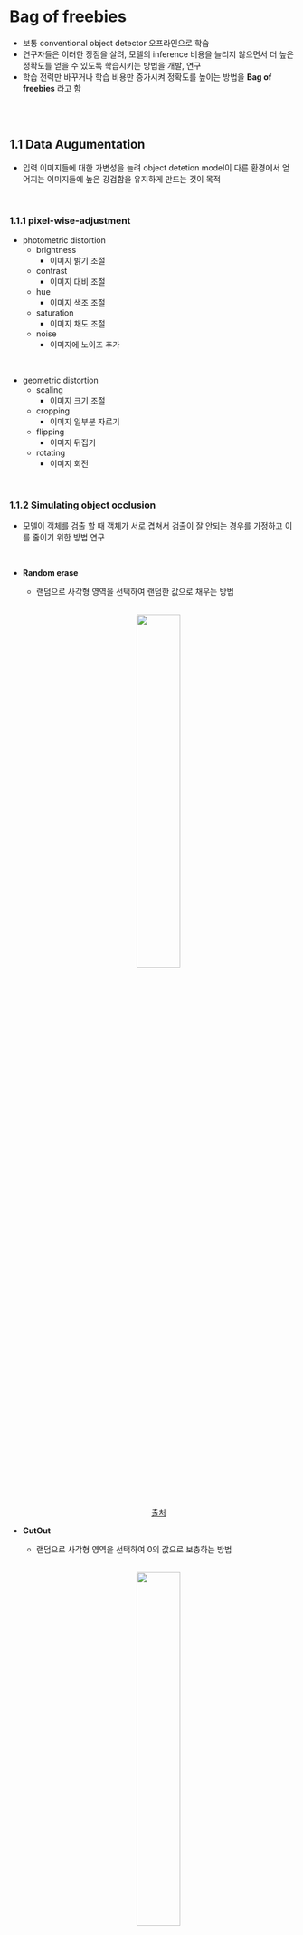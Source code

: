 #  Bag of freebies
- 보통 conventional object detector 오프라인으로 학습
- 연구자들은 이러한 장점을 살려, 모델의 inference 비용을 늘리지 않으면서 더 높은 정확도를 얻을 수 있도록 학습시키는 방법을 개발, 연구
- 학습 전력만 바꾸거나 학습 비용만 증가시켜 정확도를 높이는 방법을 **Bag of freebies** 라고 함

<br>
<br>

## 1.1 Data Augumentation
- 입력 이미지들에 대한 가변성을 늘려 object detetion model이 다른 환경에서 얻어지는 이미지들에 높은 강검함을 유지하게 만드는 것이 목적


<br>

### 1.1.1 pixel-wise-adjustment
-  photometric distortion
    - brightness
        - 이미지 밝기 조절
    - contrast
        - 이미지 대비 조절 
    - hue
        - 이미지 색조 조절 
    - saturation
        - 이미지 채도 조절
    - noise
        - 이미지에 노이즈 추가

<br>

- geometric distortion
    - scaling
        - 이미지 크기 조절
    - cropping
        - 이미지 일부분 자르기
    - flipping
        - 이미지 뒤집기
    - rotating
        - 이미지 회전

<br>

### 1.1.2 Simulating object occlusion
- 모델이 객체를 검출 할 때 객체가 서로 겹쳐서 검출이 잘 안되는 경우를 가정하고 이를 줄이기 위한 방법 연구

<br>

- **Random erase** 
    - 랜덤으로 사각형 영역을 선택하여 랜덤한 값으로 채우는 방법
    
    <br>

    <p align=center><img src="images/image28.PNG" width = 40%></p>
    <p align=center><a href="https://arxiv.org/pdf/1708.04896.pdf">출처</a></p>

- **CutOut**
    - 랜덤으로 사각형 영역을 선택하여 0의 값으로 보충하는 방법

    <br>

    <p align=center><img src="images/image29.PNG" width = 40%></p>
    <p align=center><a href="https://arxiv.org/pdf/1708.04552.pdf">출처</a></p>


- **Hide-and-seek**
    - 랜덤하게 여러개의 사각형을 선택하여 0으로 값을 바꾸는 방법

    <br>
    
    <p align=center><img src="images/image30.PNG" width = 40%></p>
    <p align=center><a href="https://arxiv.org/pdf/1811.02545.pdf">출처</a></p>

<br>

- **Grid mask**
    - 고정된 크기의 grid로 mask를 생성하여 이미지의 특정 부분을 사각형 모양으로 0으로 값을 바꾸는 방법 

    <br>

    <p align=center><img src="images/image31.PNG" width = 40%></p>
    <p align=center><a href="https://arxiv.org/pdf/2001.04086.pdf">출처</a></p>

<br>

### Feature map 관점
Feature map에도 위와 비슷하게 적용되는 방법 존재

- **DropOut**
    - 랜덤으로 일부 뉴런을 생략하여 학습하는 방법

<br>

- **DropConnect**
    - 뉴런 간의 connection을 생략하여 학습하는 방법
    - 즉, 결과적으로는 weight를 생략하는 것

    <br>
    
    <p align=center><img src="images/image55.png" width = 40%></p>
    <p align=center><a href="https://stats.stackexchange.com/questions/201569/what-is-the-difference-between-dropout-and-drop-connect">출처</a></p>

<br>

- **DropBlock**

    <br>

    <p align=center><img src="images/image56.PNG" width = 40%></p>
    <p align=center><a href="https://stats.stackexchange.com/questions/201569/what-is-the-difference-between-dropout-and-drop-connect">출처</a></p>

    <br>

    - 그림에서 초록색영역은 중요한 정보를 담고 있는 픽셀
    - DropOut으로 무작위로 unit 제거하는 것은 효과적이지 않음
        - 제거된 pixel 주변에 있는 pixel이 밀접한 관련이 있는 정보 포함하기 때문
    - 확실하게 정보를 제거하기 위해 연속된 영역을 제거하는 방법을 DropBlock

<br>

### 1.1.3 다수의 이미지 함께 이용
- **MixUp**
    - 2개의 이미지를 곱하여 다른 coefficient ratio로 중첩하고. 중접된 비율로 라벨을 조정하여 네트워크의 일반화 능력을 향상시키는 방법 

<br>

- **CutMix**
    - 사각형으로 자른 이미지를 다른 이미지에 붙여넣고, 섞인 영역의 사이즈에 따라 라벨을 조정하는 방법  

    <br>  

    <p align=center><img src="images/image32.PNG" width = 40%></p>
    <p align=center><a href="https://arxiv.org/pdf/2001.04086.pdf">출처</a></p>

<br>

### 1.1.5 GAN
- **style transfer GAN**
    - CNN모델의 학습 결과로 얻어지는 texture bias를 효과적으로 줄이기 위한 방법
    - 기존 이미지의 형상은 유지하며 스타일은 내가 원하는 스타일로 바꾸는 것 

    <br>

    <p align=center><img src="images/image33.PNG" width = 40%></p>
    <p align=center><a href="https://arxiv.org/pdf/1811.12231.pdf"> 출처</a></p>

<br>
<br>

## 1.2 Sementic Distribution bias

### 1.2.1 class imbalance
#### 1.2.1.1 two stage object detector
- **Hard Negative Example Mining**
    - 모델은 주로 False Positive 오류를 생성 
        - Object의 위치에 해당하는 positive sample보다 배경에 해당하는 negative sample이 훨씬 많기에 발생
    - Hard Negative : 실제로는 Negative이나 Positive라고 예측하기 쉬운 데이터 
    - 모델이 잘못 판단한 False Positive를 학습 데이터에 추가하여 재학습하는 방법

<br>

- **Online Hard Example Mining**
    - 이미지에서 추출한 모든 RoI(Region of Interest)를 foward pass 한 후 loss를 계산하여 높은 loss를 가지는 RoI에 대해서만 back pass를 하는 방법 

<br>

### 1.2.1.2 One stage object detector
- One stage degector는 학습 중 배경에 많은 box를 치기 때문에 class imbalance 문제가 많이 생김
    - 즉 대부분은 학습에 기여하지 않는 easy negative(etector에 의해 background로 쉽게 분류)되어 학습에 비효율적
    - easy negative는 각각의 loss의 값은 작으나 수가 많아 easy negative에 대한 영향력이 매우 커짐

- **Focal loss**
    - Cross entropy

        <br>

        <p align=center><img src="images/me12.png" ></p>
        <p align=center><img src="images/me14.png" ></p>

        
        <br>

        - 모든 sample에 대한 예측 결과에 동등한 가중치 적용
            - 어떠한 sample이 쉽게 분류될 수 있음에도 불구하고 작지 않은 loss를 유발 
            
    <br>

    - Balanced Cross Entropy

        <br>

        <p align=center><img src="images/me13.png" ></p>
        
        <br>

        - 비율이 다른 점을 개선하기 위하여 Cross Entropy Loss 자체에 비율을 보상하기 위한 값 곱해주는 방법
    
    <br>

    - Focal loss는 easy example을 down-weight하여 hard negative sample에 집중하는 loss function 

    <br>

    <p align=center><img src="images/image34.PNG" width = 40%></p>
    <p align=center><a href="https://arxiv.org/pdf/1708.02002.pdf">출처</a></p>

<br>

### 1.2.2 one-hot-encoding representation 
- 서로 다른 categories 사이의 연관정도의 관계 표현 문제
- **Label smoothing**
    - 데이터 라벨링의 실수 가능성을 포함
    - hard labeling을 soft labeling으로 바꿈
    - 즉, 정답 인덱스는 1, 나머지는 0인 구성에서 K 개의 class에 대해

    <br>

    <p align=center><img src="images/me15.png" ></p>
    <p align=center><img src="images/me16.png" > &nbsp;: 정답이면 1, 아니면 0 </p>
    <p align=center><img src="images/me17.png" > &nbsp;: hyper-parameter </p>
    <p align=center><img src="images/me18.png" > &nbsp;: class 수 </p>



    <br>

- **Label refinement network**
    - 더 좋은 soft labeling을 하기 위한 방법 

<br>
<br>

## 1.3 Objective function of Bounding box regression
### 1.3.1 Anchor-base method
- **MSE**
    -  bbox의 중심점의 좌표, 높이, 너비에 대해 regression을 수행하는 loss function
    - L2 loss
    
    <br>

### 1.3.2 IoU loss
- bbox의 중심점의 좌표, 높이, 너비에 대해 regression을 수행하는 loss function
- 각 점들의 좌표를 독립적 변수로 고려하여 객체 자체의 integrity를 고려하지 못함 

<br>

- **IoU**
    - Bounding Box(bbox)와 Ground Truth Bounding Box(정답)가 얼마나 겹치는지를(Overlap) 나타내는 지표

    <br>

    <p align=center><img src="images/me19.png" ></p>
    <p align=center><img src="images/me20.png" > &nbsp;: Ground Truth Bounding Box</p>
    <p align=center><img src="images/me21.png" > &nbsp;: Bounding Box</p>

    
<br>

- **GIoU(Generalized IoU)**
    - IoU는 겹쳐지지 않는 박스가 있다면 얼마나 떨어져있는지 학습 할 수 없음
        - 아래 그림의 차이를 구별하여 학습하지 못함  

    <br>
    
    <p align=center><img src="images/image57.PNG" width = 40%></p>
    
    <br>
        


    - GIoU는 Bounding Box와 Ground Truth Box를 동시에 감싸는 최소 영역을 만들고 그 영역을 이용하여 Bounding Box와 Ground Truth Box가 얼마나 떨어져있는지 반영

    <br>

    <p align=center><img src="images/me22.png" ></p>
    <p align=center><img src="images/me23.png" > &nbsp;: Bounding Box와 Ground Truth Bounding Box를 다 포함하는 최소한의 Box</p>

    <br>

<br>

- **DIoU(Distance IoU)**
    - IoU와 객체 간의 중심점 사이의 거리를 고려
    - IoU Loss에 중심점 고려하는 panalty term 추가 

    <br>

    <p align=center><img src="images/image35.PNG" width = 40%></p>
    <p align=center><a href="https://arxiv.org/pdf/1911.08287.pdf">출처</a></p>

    <br>

    
    <br>
    <p align=center><img src="images/me24.png" ></p>
    <p align=center><img src="images/me25.png" ></p>

    <p align=center><img src="images/me26.png" > &nbsp;: Euclidean distance</p>
    <p align=center><img src="images/me27.png" > &nbsp;: Bounding Box의 중심점 좌표</p>
    <p align=center><img src="images/me28.png" > &nbsp;: Ground Truth Bounding Box의 중심 좌표</p>



<br>

- **CIoU**
    - DIoU에서 두 객체 사이의 aspect ratio를 같이 고려하는 방법
   
   <br>
    <p align=center><img src="images/me29.png" ></p>
    <p align=center><img src="images/me30.png" ></p>
    <p align=center><img src="images/me31.png" ></p>


<br>
<br>
<br>

# 2 Bag of specials
- Plugin 모듈과 후처리로 추론 비용을 조금 증가시키지만 object detection의 정확도를 크게 향상시키는 방법을 **Bag of specials** 라고 함 
<br>

## 2.1 receptive field 증가 
<!-- 커널이 적용되는 영역으로 feature map 의 한 노드 -->
- **SPP (Spatial Pyramid Pooling)**
    - SPM 기법에서 발전한 방법
    - SPM

        <br>

        <p align=center><img src="images/image36.PNG" width = 40%></p>

        <br>

        - level 0에서 이미지 전체에 대해서 하나의 히스토그램을 구함 (위의 그림처럼 특징이 3인 경우 3개의 값 나옴)
        - level1에서는 4등분을 한 이미지에서 각 영역마다 특징을 뽑아 히스토그램 구함 (4x3=12)
        - level에서는 16등분을 한 영역마다 특징을 뽑아 히스토그램을 구함 (16x3= 48)
        - 3 + 12+ 48 개 원소의 vector 구성
        - 어떤 Feature들이 많이 나타나면 어떤 이미지일 것이라는 추론이 가능

        <br>

    <p align=center><img src="images/image37.PNG" width = 40%></p>
    <p align=center><a href="https://arxiv.org/pdf/1406.4729.pdf">출처</a></p>

    <br>

    - SPP는 딥러닝에 최적화 하기 위해 SPM에서 나온 벡터들에 maxPooling 적용하여 1+4+16 개 원소의 vector 구성 (위의 예제)
    - 1차원의 feature vector를 출력하기 때문에 Fully Convolutional Network (FCN)에 적용 불가
    - YOLOv3 는 k x k(k={1, 5, 9, 13}) kernel size와 stride=1를 가진 max-pooling 출력을 concatenation하여 SPP module 개선
    - 비교적 큰 k x k max-pooling으로 backbone feature의 receptive field를 효과적으로 증가시킬 수 있음
    
    <br>


<br>

- **ASPP (Atrous Spatial Pyramid Pooling)**
    - atrous convolution (dilated convolution)
        - 커널 사이의 간격을 정의하는 dilation rate 도입
        
        <br>

        <p align=center><img src="images/gif.gif" width = 40%></p>
        <p align=center><a href="https://zzsza.github.io/data/2018/02/23/introduction-convolution/">출처</a></p>

    - SPP에 atrous convolution 적용하여 ASSP

    <br>

    <p align=center><img src="images/image38.PNG" width = 40%></p>
    <p align=center><a href="https://arxiv.org/pdf/1606.00915.pdf">출처</a></p>

    <br>

    - dilation rate을 {6, 12, 18, 24}로 다양하게 적용
    
    <br>
    
    <p align=center><img src="images/image39.PNG" width = 40%></p>
    <p align=center><a href="https://arxiv.org/pdf/1606.00915.pdf">출처</a></p>

<br>

- **RFB (Receptive Field Block)**
    - ligthweight backbone에 hand-crafted mechanism으로 만들어진 RFBlock을 플러그인 함으로써 가벼움을 유지한채 robustness하고 discriminability를 갖는 feature를 만드는 Detector

    <br>

    <p align=center><img src="images/image40.PNG" width = 40%></p>
    <p align=center><a href="https://arxiv.org/pdf/1606.00915.pdf">출처</a></p>

    
    <br>

    - k x k kernel의 여러개 dilated convolution 사용하고 dilated ratio는 k와 같음 
    - stride는 1과 같으므로 ASPP보다 포괄적인 spatial coverage를 얻을 수 있음

    <br>

## 2.2 attention module
### 2.2.1 channel-wise attention
- **SE (Squeeze-and-Excitation)**

    <br>

    <p align=center><img src="images/image41.PNG" width = 40%></p>
    <p align=center><a href="https://arxiv.org/pdf/1709.01507.pdf">출처</a></p>

    - Squeeze
        - 채널 별 가중치를 계산하기 위해 global average pooling 으로 1차원으로 만들어 각 채널을 하나의 숫자로 표현하는 것 가능
    - Excitation
        - Squeeze에서 얻은 feature map에 2개의 fully-connected-layer 적용하여 상대적 중요도를 구함
        - 두번째 fully-connected layer에서 sigmoid 을 activation function 지정하여 0~1 사이의 값으로 channel 별 중요도 파악 가능
    - Recalibration
        -  channel별 중요도와 원본 feature map을 channel별로 곱하여 channel별로 중요도를 재보정
            
        <br>

    <p align=center><img src="images/image42.PNG" width = 40%></p>
    <p align=center><a href="https://arxiv.org/pdf/1709.01507.pdf">출처</a></p>

<br>

### 2.2.2 pointwise attention
- **SAM (Spatial Attention Module)**

    <br>
    
    <p align=center><img src="images/image44.PNG" width = 40%></p>
    <p align=center><a href="https://arxiv.org/pdf/1807.06521v2.pdf">출처</a></p>

    <br>

    - 어디에 중요한  중요한 정보가 있는지 집중하게 함
    - Channel Attention Module과 Input Feature Map을 곱하여 생성한 F`에서 채널을 축으로 1xHxW의 F_avg 와 F_max 두 값을 concatenate 
    - 그 값에 7x7 convolution 연산을 적용하여 Spatial Attention Map 생성

    <br>

    <p align=center><img src="images/image43.PNG" width = 40%></p>
    <p align=center><a href="https://arxiv.org/pdf/1807.06521v2.pdf">출처</a></p>

    <br>

## 2.3 feature integration
- 초기에는 skip connection 또는 hyper-column과 같은 방법들을 이용하여 low-level의 물리적 특성과 high-level의 sementic 특징을 통합함

-  FPN (Feature Pyramid Networks) 이후의 연구

    - FPN

        <br>

        <p align=center><img src="images/image45.PNG" width = 40%></p>
        <p align=center><a href="https://openaccess.thecvf.com/content_cvpr_2017/papers/Lin_Feature_Pyramid_Networks_CVPR_2017_paper.pdf">출처</a></p>

        <br>

        - top-down pathway와 lateral connection을 사용하여 고해상도, 저해상도 feature map을 결합 
        - 이로 인해 feature pyramid는 모든 scale의 정보를 담고있고 하나의 이미지로부터 빠르게 계산되기 때문에, speed, memory, power의 손실 없이 사용 가능
        - feature pyramid의 각 level에서 prediction이 독립적으로 수행

        <br>

        <p align=center><img src="images/image46.PNG" width = 40%></p>
        <p align=center><a href="https://openaccess.thecvf.com/content_cvpr_2017/papers/Lin_Feature_Pyramid_Networks_CVPR_2017_paper.pdf">출처</a></p>

        <br>
        
        - Bottom-up PathWay
            - backcbone의 convolution 연산
            - 동일한 크기의 feature map을 생성하는 layer들을 동일한 stage로 묶음


        - Top-Down Pathway and Lateral Connection
            - Top-down pathway
                - 상위 feature map을 nearest neighbor upsamling 기법을 적용하여 해상도를 2배씩 키움
            - Lateral connection 
                - bottom-up pathway와 top-down pathway에서 같은 크기의 feature map을 결합 
                - bottom-up pathway의 feature map에 1x1 conv를 적용하여 feature map의 channel을 감소시킨 뒤에 단순히 top-down pathway feature map에 더하여 계산

<br>

- **SFAM (Scale-wise Feature Aggregation Module)** 

    <br>

    <p align=center><img src="images/image47.PNG" width = 40%></p>
    <p align=center><a href="https://arxiv.org/pdf/1811.04533v3.pdf">출처</a></p>

    <br>

    -  Scale-wise feature concatenation
        
        <br>
        
        <p align=center><img src="images/image48.png" width = 40%></p>
        <p align=center><a href="https://herbwood.tistory.com/23">출처</a></p>
        
        <br>

        - 각각의 TUM은 특정 level에 관련된 feature maps를 출력
        - TUM으로부터 생성된 multi-level feature map을 같은 scale별로 concat하는 작업을 수행
    
    <br>

    - Channel-wise attention
        - feature가 가장 많은 효율을 얻을 수 있는 channel에 집중(attention)하도록 설계하는 작업을 수행
        -  Scale-wise feature concatenation 과정에서 출력한 feature map을 SE(Squeeze Excitation) block에 입력 

<br>

- **ASFF (Adaptively Spatial Feature Fusion)**
    <br>

    <p align=center><img src="images/image49.PNG" width = 40%></p>
    <p align=center><a href="https://arxiv.org/pdf/1911.09516v2.pdf">출처</a></p>

    <br>

    - Feature resize
    - Adaptive Fusion
        - oftmax를 사용한 후 서로 다른 scale들의 feature map들을 추가함

    <br>

- **BiFPN**
    
    <br>

    <p align=center><img src="images/image50.PNG" width = 40%></p>
    <p align=center><a href="https://arxiv.org/pdf/1911.09516v2.pdf">출처</a></p>

    <br>

    - Cross-Scale Connection
        - 기존 FPN은 한방향으로 정보가 흐름
        - PANet은 bottom-up 추가
        - NAS-FPN
        - BiFPN은 양방향(top-down, bottom-up)을 지닌 레이어를 여러개 쌓음
        - directional한 레이어를 여러개 쌓아 high-level feature fusion이 가능

    - Weighted Feature Fusion
        - FPN내의 모든 input features는 output feature에 동일하지 않은 영향력을 갖음
        - 이 문제 해결 위해 각 input feature의 중요도에 따라 가중치를 가함 (Fast normalized fusion)


<br>
<br>


## 2.4 activation function
- **ReLU** 
    - 기존에 많이 사용한 tanh, sigmoid 에서 생기는 gradient vanish 문제 해결
    
    <br>

- **LReLU ((Leaky ReLU))**
    - 기존 ReLU 함수에서 음수값에 대하여 gradient가 0이 되지 않도록 작은 값(default=0.01)을 곱해준 함수
    - dying ReLU 해결

    <br>

- **PReLU((Parametric ReLU))**
    
    <br>
    
    <p align=center><img src="images/image51.PNG" width = 40%></p>
    <p align=center><a href="https://arxiv.org/pdf/1502.01852.pdf">출처</a></p>

    - ReLU 에서 음수값의 계수를 학습 가능한 파라미터로 두고 학습을 통해서 업데이트 시키는 activation function 
    - dying ReLU 해결

    <!-- <p align=center><img src="https://latex.codecogs.com/svg.image?f(y_{i})=\begin{cases}y_{i}&space;&&space;y_{i}&space;\geq&space;0\\a_{i}y_{i}&&space;y_{i}&space;<&space;0\end{cases}" title="f(y_{i})=\begin{cases}y_{i} & y_{i} \geq 0\\a_{i}y_{i}& y_{i} < 0\end{cases}" /></p> -->

<br>

- **ReLU6**
    - ReLU 최대값을 6으로 지정해 효율적인 최적화가 가능한 activation function 
    - MobileNet에서 주로 사용
    - quantization networks을 위해 design 
    
<br>

- **SELU ( Scaled Exponential Linear Unit)**

    <br>
    <p align=center><img src="images/image52.PNG" width = 20%></p>
    <p align=center><a href="https://arxiv.org/pdf/1502.01852.pdf">출처</a></p>

    - self-normalizing 위해 고안

<br>

- **Swish**
    
    <br>
    
    <p align=center><img src="images/image53.PNG" width = 40%></p>
    <p align=center><a href="https://arxiv.org/pdf/1710.05941.pdf">출처</a></p>

    <br>

    - continuously differentiable한 activation function이라는 점이 주목해야 할 사항    
    
    <br>

- hard-Swish
    - 임베디드 기기에서는 Swish 함수에서 sigmoid에 대한 연산량이 높기 때문에 이러한 문제를 해결하기 위해 적용한 함수
    - quantization networks을 위해 design 

    <br>

- Mish
    - upper bound가 없어 캡핑으로 인한 포화가 발생하지 않으며, 약간의 음수를 허용하여 gradient가 잘 흐르도록 설계된 activation function 
    - continuously differentiable한 activation function이라는 점이 주목해야 할 사항 
<br>

<br>

## 2.5 post-processing
- **Greedy NMS**
    - 높은 confidence score를 가지는 bounding box를 기준으로, 임계치 이상의 IoU 값을 가지는 bounding box를 제거하는 일반적인 NMS 방법 

    <br>

- **Soft NMS**
    - greedy NMS에서는 object의 occlusion으로 confidence score가 IoU score와 함께 줄어들 수 있다는 문제
    - confidence score가 높은 bounding box와 임계치 이상의 IoU 값을 가지는 bounding box에 대해 confidence score를 0으로 만들지 말고 줄여서 최종 mAP를 향상시키는 방법 

    <br>

- **DIoU NMS**
    - NMS 임계치에 DIoU penalty term을 추가하여 겹친 객체에 대한 성능을 향상시킨 NMS 방법 